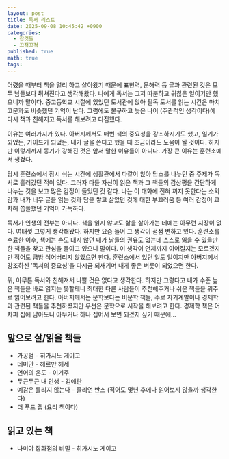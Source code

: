 ```yaml
---
layout: post
title: 독서 리스트
date: 2025-09-08 10:45:42 +0900
categories:
  - 잡것들
  - 끄적끄적
published: true
math: true
tags:
---
```

어렸을 때부터 책을 멀리 하고 살아왔기 때문에 표현력, 문해력 등 글과 관련된 것은 모두 남들보다 뒤쳐진다고 생각해왔다. 나에게 독서는 그저 따분하고 귀찮은 일이기만 했으니까 말이다. 중고등학교 시절에 있었던 도서관에 앉아 필독 도서를 읽는 시간은 마치 고문과도 비슷했던 기억이 난다. 그럼에도 불구하고 늦은 나이 (주관적인 생각이다)에 다시 책과 친해지고 독서를 해보려고 다짐했다.

이유는 여러가지가 있다. 아버지께서도 매번 책의 중요성을 강조하시기도 했고, 일기가 되었든, 가이드가 되었든, 내가 글을 쓴다고 했을 때 조금이라도 도움이 될 것이다. 하지만 이렇게까지 동기가 강해진 것은 앞서 말한 이유들이 아니다. 가장 큰 이유는 훈련소에서 생겼다.

당시 훈련소에서 잠시 쉬는 시간에 생활관에서 다같이 앉아 담소를 나누던 중 주제가 독서로 흘러갔던 적이 있다. 그러자 다들 자신이 읽은 책과 그 책들의 감상평을 간단하게 나누는 것을 보고 많은 감정이 들었던 것 같다. 나는 이 대화에 전혀 끼지 못한다는 소외감과 내가 너무 글을 읽는 것과 담을 쌓고 살았던 것에 대한 부끄러움 등 여러 감정이 교차해 씁쓸했던 기억이 가득하다. 

독서가 인생의 전부는 아니다. 책을 읽지 않고도 삶을 살아가는 데에는 아무런 지장이 없다. 여태껏 그렇게 생각해왔다. 하지만 요즘 들어 그 생각이 점점 변하고 있다. 훈련소를 수료한 이후, 책에는 손도 대지 않던 내가 남들의 권유도 없는데 스스로 읽을 수 있을만한 책들을 찾고 관심을 들이고 있으니 말이다. 이 생각이 언제까지 이어질지는 모르겠지만 적어도 금방 식어버리지 않았으면 한다. 훈련소에서 있던 일도 일이지만 아버지께서 강조하신 '독서의 중요성'을 다시금 되새기며 내게 좋은 버릇이 되었으면 한다.

뭐, 아무튼 독서와 친해져서 나쁠 것은 없다고 생각한다. 하지만 그렇다고 내가 수준 높은 책들을 바로 읽지는 못할테니 최대한 다른 사람들이 추천해주거나 쉬운 책들을 위주로 읽어보려고 한다. 아버지께서는 문학보다는 비문학 책들, 주로 자기계발이나 경제학과 관련된 책들을 추천하셨지만 우선은 문학으로 시작을 해보려고 한다. 경제학 책은 어차피 집에 남아도니 아무거나 하나 집어서 보면 되겠지 싶기 때문에...

## 앞으로 살/읽을 책들

- 가공범 - 히가시노 게이고
- 데미안 - 헤르만 헤세
- 언어의 온도 - 이기주
- 두근두근 내 인생 - 김애란
- 예감은 틀리지 않는다 - 줄리언 반스 (적어도 몇년 후에나 읽어보지 않을까 생각한다)
- 더 푸드 랩 (요리 책이다)

## 읽고 있는 책
- 나미야 잡화점의 비밀 - 히가시노 게이고
